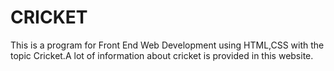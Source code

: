 # CRICKET
This is a program for Front End Web Development using HTML,CSS with the topic Cricket.A lot of information about cricket is provided in this website.
